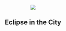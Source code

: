 
<p align="center"><img src="https://apod.nasa.gov/apod/image/2211/StanHondaTLE-ISS1108annotated1024.jpg"></p>
<h2 align="center"> Eclipse in the City </h2>
